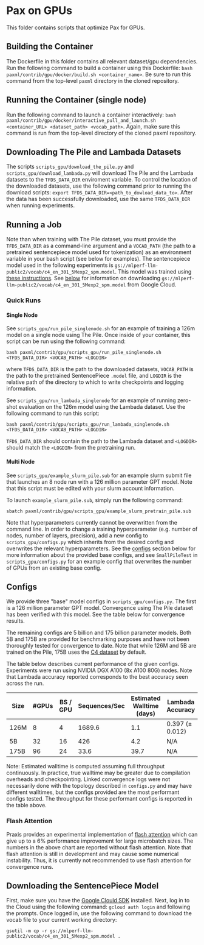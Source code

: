 # Pax on GPUs
This folder contains scripts that optimize Pax for GPUs.

## Building the Container
The Dockerfile in this folder contains all relevant dataset/gpu dependencies. Run the following command to build a container using this Dockerfile: `bash paxml/contrib/gpu/docker/build.sh <container_name>`. Be sure to run this command from the top-level `paxml` directory in the cloned repository.

## Running the Container (single node)
Run the following command to launch a container interactively: `bash paxml/contrib/gpu/docker/interactive_pull_and_launch.sh <container_URL> <dataset_path> <vocab_path>`. Again, make sure this command is run from the top-level directory of the cloned paxml repository. 

## Downloading The Pile and Lambada Datasets
The scripts `scripts_gpu/download_the_pile.py` and `scripts_gpu/download_lambada.py` will download The Pile and the Lambada datasets to the `TFDS_DATA_DIR` enviroment variable. To control the location of the downloaded datasets, use the following command prior to running the download scripts: `export TFDS_DATA_DIR=<path_to_dowload_data_to>`. After the data has been successfully downloaded, use the same `TFDS_DATA_DIR` when running experiments.

## Running a Job
Note than when training with The Pile dataset, you must provide the `TFDS_DATA_DIR` as a command-line argument and a `VOCAB_PATH` (the path to a pretrained sentencepiece model used for tokenization) as an environment variable in your bash script (see below for examples). The sentencepiece model used in the following experiments is `gs://mlperf-llm-public2/vocab/c4_en_301_5Mexp2_spm.model`. This model was trained using [these instructions](https://github.com/sgpyc/training/blob/paxml-llm-draft/large_language_model/paxml/utils/generate_spm.md). See [below](#Downloading-the-SentencePiece-Model) for information on downloading `gs://mlperf-llm-public2/vocab/c4_en_301_5Mexp2_spm.model` from Google Cloud. 

### Quick Runs
#### Single Node
See `scripts_gpu/run_pile_singlenode.sh` for an example of training a 126m model on a single node using The Pile. Once inside of your container, this script can be run using the following command: 
``` 
bash paxml/contrib/gpu/scripts_gpu/run_pile_singlenode.sh <TFDS_DATA_DIR> <VOCAB_PATH> <LOGDIR>
```
where `TFDS_DATA_DIR` is the path to the downloaded datasets, `VOCAB_PATH` is the path to the pretrained SentencePiece `.model` file, and `LOGDIR` is the relative path of the directory to which to write checkpoints and logging information.

See `scripts_gpu/run_lambada_singlenode` for an example of running zero-shot evaluation on the 126m model using the Lambada dataset. Use the following command to run this script:
``` 
bash paxml/contrib/gpu/scripts_gpu/run_lambada_singlenode.sh <TFDS_DATA_DIR> <VOCAB_PATH> <LOGDIR>
```
`TFDS_DATA_DIR` should contain the path to the Lambada dataset and `<LOGDIR>` should match the `<LOGDIR>` from the pretraining run.

#### Multi Node
See `scripts_gpu/example_slurm_pile.sub` for an example slurm submit file that launches an 8 node run with a 126 million parameter GPT model. Note that this script must be edited with your slurm account information. 

To launch `example_slurm_pile.sub`, simply run the following command: 
```
sbatch paxml/contrib/gpu/scripts_gpu/example_slurm_pretrain_pile.sub
```
Note that hyperparameters currently cannot be overwritten from the command line. In order to change a training hyperparameter (e.g. number of nodes, number of layers, precision), add a new config to `scripts_gpu/configs.py` which inherits from the desired config and overwrites the relevant hyperparameters. See the [configs](#Configs) section below for more information about the provided base configs, and see `SmallPileTest` in `scripts_gpu/configs.py` for an example config that overwrites the number of GPUs from an existing base config. 

## Configs
We provide three "base" model configs in `scripts_gpu/configs.py`. The first is a 126 million parameter GPT model. Convergence using The Pile dataset has been verified with this model. See the table below for convergence results. 

The remaining configs are 5 billion and 175 billion parameter models. Both 5B and 175B are provided for benchmarking purposes and have not been thoroughly tested for convergence to date. Note that while 126M and 5B are trained on the Pile, 175B uses the [C4 dataset](https://github.com/google/paxml/blob/7656f4913885fc8e810423ed78b47a2ec77e9bbf/paxml/tasks/lm/params/c4.py#L149) by default. 

The table below describes current performance of the given configs. Experiments were run using NVIDIA DGX A100 (8x A100 80G) nodes. Note that Lambada accuracy reported corresponds to the best accuracy seen across the run.

| Size | #GPUs | BS / GPU | Sequences/Sec | Estimated Walltime (days) | Lambada Accuracy | Convergence Log |
| ---- | ----- | -------- | ------------- | ------------------------- | ---------------- | --------------- |
| 126M |  8    | 4        |   1689.6      |   1.1                     |        0.397 (± 0.012)     | [log](https://tensorboard.dev/experiment/RCroDLAUQzGUoudzqD1NmQ/) |
| 5B   | 32    | 16       |     426       |     4.2                   |       N/A        | N/A             |
| 175B | 96    | 24       |    33.6       |      39.7                 |    N/A           |  N/A           |

Note: Estimated walltime is computed assuming full throughput continuously. In practice, true walltime may be greater due to compilation overheads and checkpointing. Linked convergence logs were not necessarily done with the topology described in `configs.py` and may have different walltimes, but the configs provided are the most performant configs tested. The throughput for these performant configs is reported in the table above. 

### Flash Attention
Praxis provides an experimental implementation of [flash attention](https://github.com/google/praxis/blob/main/praxis/layers/gpu_fast_attention.py) which can give up to a 6% performance improvement for large microbatch sizes. The numbers in the above chart are reported without flash attention. Note that flash attention is still in development and may cause some numerical instability. Thus, it is currently not recommended to use flash attention for convergence runs.

## Downloading the SentencePiece Model
First, make sure you have the [Google Clould SDK](https://cloud.google.com/sdk/docs/install) installed. Next, log in to the Cloud using the following command: `gcloud auth login` and following the prompts. Once logged in, use the following command to download the vocab file to your current working directory: 
```
gsutil -m cp -r gs://mlperf-llm-public2/vocab/c4_en_301_5Mexp2_spm.model .
```

